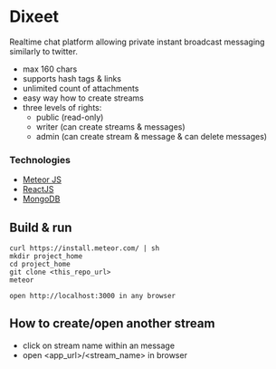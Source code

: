 Dixeet
===========

Realtime chat platform allowing private instant broadcast messaging similarly to twitter.

 - max 160 chars
 - supports hash tags & links
 - unlimited count of attachments
 - easy way how to create streams
 - three levels of rights:
    - public (read-only)
    - writer (can create streams & messages)
    - admin (can create stream & message & can delete messages)

### Technologies
 - [Meteor JS](https://www.meteor.com/)
 - [ReactJS](https://facebook.github.io/react/)
 - [MongoDB](https://www.mongodb.org/)


## Build & run

    curl https://install.meteor.com/ | sh
    mkdir project_home
    cd project_home
    git clone <this_repo_url>
    meteor
    
    open http://localhost:3000 in any browser
    
## How to create/open another stream    

 - click on stream name within an message
 - open <app_url>/<stream_name> in browser